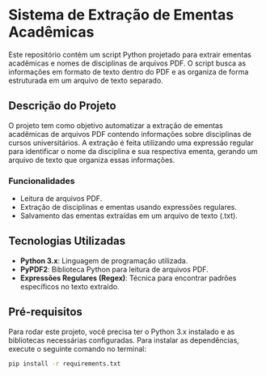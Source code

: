 # **Sistema de Extração de Ementas Acadêmicas**

Este repositório contém um script Python projetado para extrair ementas acadêmicas e nomes de disciplinas de arquivos PDF. O script busca as informações em formato de texto dentro do PDF e as organiza de forma estruturada em um arquivo de texto separado.

## **Descrição do Projeto**

O projeto tem como objetivo automatizar a extração de ementas acadêmicas de arquivos PDF contendo informações sobre disciplinas de cursos universitários. A extração é feita utilizando uma expressão regular para identificar o nome da disciplina e sua respectiva ementa, gerando um arquivo de texto que organiza essas informações.

### **Funcionalidades**
- Leitura de arquivos PDF.
- Extração de disciplinas e ementas usando expressões regulares.
- Salvamento das ementas extraídas em um arquivo de texto (.txt).

## **Tecnologias Utilizadas**
- **Python 3.x**: Linguagem de programação utilizada.
- **PyPDF2**: Biblioteca Python para leitura de arquivos PDF.
- **Expressões Regulares (Regex)**: Técnica para encontrar padrões específicos no texto extraído.

## **Pré-requisitos**
Para rodar este projeto, você precisa ter o Python 3.x instalado e as bibliotecas necessárias configuradas. Para instalar as dependências, execute o seguinte comando no terminal:

```bash
pip install -r requirements.txt





